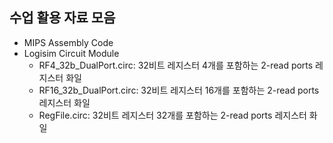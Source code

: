 ## 수업 활용 자료 모음

- MIPS Assembly Code
- Logisim Circuit Module
    - RF4_32b_DualPort.circ: 32비트 레지스터 4개를 포함하는 2-read ports 레지스터 화일
    - RF16_32b_DualPort.circ: 32비트 레지스터 16개를 포함하는 2-read ports 레지스터 화일
    - RegFile.circ: 32비트 레지스터 32개를 포함하는 2-read ports 레지스터 화일
    
